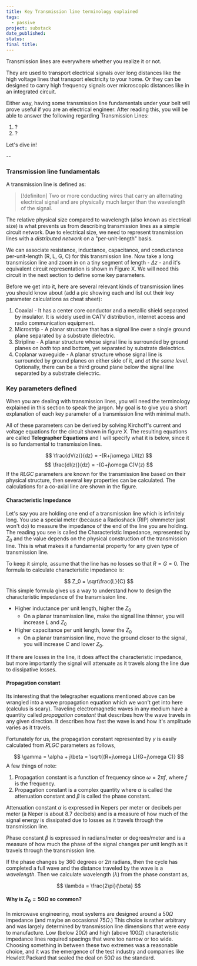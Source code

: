 ```yaml
---
title: Key Transmission line terminology explained
tags:
  - passive
project: substack
date_published: 
status: 
final title:
---
```

Transmission lines are everywhere whether you realize it or not.

They are used to transport electrical signals over long distances like the high voltage lines that transport electricity to your home. Or they can be designed to carry high frequency signals over microscopic distances like in an integrated circuit.

Either way, having some transmission line fundamentals under your belt will prove useful if you are an electrical engineer. After reading this, you will be able to answer the following regarding Transmission Lines:

1. ?
2. ?

Let's dive in!

--
### Transmission line fundamentals

A transmission line is defined as:

> [!definiton]
Two or more conducting wires that carry an alternating electrical signal and are physically much larger than the wavelength of the signal.

The relative physical size compared to wavelength (also known as electrical size) is what prevents us from describing transmission lines as a simple circuit network. Due to electrical size, we need to represent transmission lines with a *distributed network* on a "per-unit-length" basis. 

We can associate resistance, inductance, capacitance, and conductance per-unit-length (R, L, G, C) for this transmission line. Now take a long transmission line and zoom in on a tiny segment of length - $\Delta z$ - and it's equivalent circuit representation is shown in Figure X. We will need this circuit in the next section to define some key parameters.

Before we get into it, here are several relevant kinds of transmission lines you should know about (add a pic showing each and list out their key parameter calculations as cheat sheet):

1. Coaxial - It has a center core conductor and a metallic shield separated by insulator. It is widely used in CATV distribution, internet access and radio communication equipment.
2. Microstrip - A planar structure that has a signal line over a single ground plane separated by a substrate dielectric.
3. Stripline - A planar structure whose signal line is surrounded by ground planes on *both* top and bottom, yet separated by substrate dielectrics.
4. Coplanar waveguide - A planar structure whose signal line is surrounded by ground planes on either side of it, and *at the same level*. Optionally, there can be a third ground plane below the signal line separated by a substrate dielectric.

### Key parameters defined

When you are dealing with transmission lines, you will need the terminology explained in this section to speak the jargon. My goal is to give you a short explanation of each key parameter of a transmission line with minimal math.

All of these parameters can be derived by solving Kirchoff's current and voltage equations for the circuit shown in figure X. The resulting equations are called **Telegrapher Equations** and I will specify what it is below, since it is so fundamental to transmission lines.

$$
\frac{dV(z)}{dz} = -(R+j\omega L)I(z)
$$
$$
\frac{dI(z)}{dz} = -(G+j\omega C)V(z)
$$
If the $RLGC$ parameters are known for the transmission line based on their physical structure, then several key properties can be calculated. The calculations for a co-axial line are shown in the figure.
#### Characteristic Impedance

Let's say you are holding one end of a transmission line which is infinitely long. You use a special meter (because a Radioshack (RIP) ohmmeter just won't do) to measure the impedance of the end of the line you are holding. The reading you see is called the Characteristic Impedance, represented by $Z_0$ and the value depends on the physical construction of the transmission line. This is what makes it a fundamental property for any given type of transmission line.

To keep it simple, assume that the line has no losses so that $R=G=0$. The formula to calculate characteristic impedance is:

$$
Z_0 = \sqrt\frac{L}{C}
$$
This simple formula gives us a way to understand how to design the characteristic impedance of the transmission line. 

- Higher inductance per unit length, higher the $Z_0$
	- On a planar transmission line, make the signal line thinner, you will increase $L$ and $Z_0$
- Higher capacitance per unit length, lower the $Z_0$
	- On a planar transmission line, move the ground closer to the signal, you will increase $C$ and lower $Z_0$.

If there are losses in the line, it does affect the characteristic impedance, but more importantly the signal will attenuate as it travels along the line due to dissipative losses.

#### Propagation constant

Its interesting that the telegrapher equations mentioned above can be wrangled into a wave propagation equation which we won't get into here (calculus is scary). Traveling electromagnetic waves in any medium have a quantity called *propagation constant* that describes how the wave travels in any given direction. It describes how fast the wave is and how it's amplitude varies as it travels.

Fortunately for us, the propagation constant represented by $\gamma$ is easily calculated from $RLGC$ parameters as follows,

$$
\gamma = \alpha + j\beta = \sqrt{(R+j\omega L)(G+j\omega C)}
$$
A few things of note:

1. Propagation constant is a function of frequency since $\omega = 2\pi f$, where $f$ is the frequency.
2. Propagation constant is a complex quantity where $\alpha$ is called the attenuation constant and $\beta$ is called the phase constant.

Attenuation constant $\alpha$ is expressed in Nepers per meter or decibels per meter (a Neper is about 8.7 decibels) and is a measure of how much of the signal energy is dissipated due to losses as it travels through the transmission line.

Phase constant $\beta$ is expressed in radians/meter or degrees/meter and is a measure of how much the phase of the signal changes per unit length as it travels through the transmission line.

If the phase changes by 360 degrees or 2$\pi$ radians, then the cycle has completed a full wave and the distance traveled by the wave is a *wavelength*. Then we calculate wavelength ($\lambda$) from the phase constant as,

$$
\lambda = \frac{2\pi}{\beta}
$$

#### Why is $Z_0 = 50 \Omega$ so common?

In microwave engineering, most systems are designed around a 50$\Omega$ impedance (and maybe an occasional 75$\Omega$.) This choice is rather arbitrary and was largely determined by transmission line dimensions that were easy to manufacture. Low (below 20$\Omega$) and high (above 100$\Omega$) characteristic impedance lines required spacings that were too narrow or too wide. Choosing something in between these two extremes was a reasonable choice, and it was the emergence of the test industry and companies like Hewlett Packard that sealed the deal on 50$\Omega$ as the standard.



